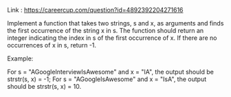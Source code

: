 Link : https://careercup.com/question?id=4892392204271616

Implement a function that takes two strings, s and x, as arguments and finds the first occurrence of the string x in s. The function should return an integer indicating the index in s of the first occurrence of x. If there are no occurrences of x in s, return -1. 

Example: 

For s = "AGoogleInterviewIsAwesome" and x = "IA", the output should be 
strstr(s, x) = -1; 
For s = "AGoogleIsAwesome" and x = "IsA", the output should be 
strstr(s, x) = 10. 
